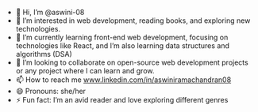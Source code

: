 - 👋 Hi, I’m @aswini-08
- 👀 I’m interested in web development, reading books, and exploring new technologies.
- 🌱 I’m currently learning front-end web development, focusing on technologies like React, and I’m also learning data structures and algorithms (DSA)
- 💞️ I’m looking to collaborate on open-source web development projects or any project where I can learn and grow.
- 📫 How to reach me www.linkedin.com/in/aswiniramachandran08
- 😄 Pronouns: she/her
- ⚡ Fun fact:  I’m an avid reader and love exploring different genres

<!---
aswini-08/aswini-08 is a ✨ special ✨ repository because its `README.md` (this file) appears on your GitHub profile.
You can click the Preview link to take a look at your changes.
--->
